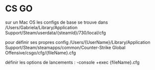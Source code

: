# CS GO
sur un Mac OS
les configs de base se trouve dans 
/Users/Gabriela/Library/Application Support/Steam/userdata/{steamId}/730/local/cfg

pour définir ses propres config
/Users/{UserName}/Library/Application Support/Steam/steamapps/common/Counter-Strike Global Offensive/csgo/cfg/{fileName}.cfg

définir les options de lancements :
-console +exec {fileName}.cfg

